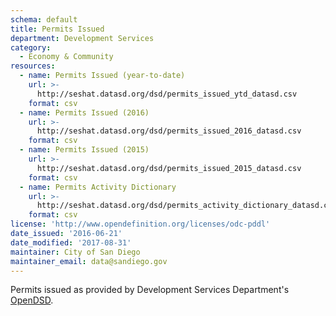 ```yaml
---
schema: default
title: Permits Issued
department: Development Services
category:
  - Economy & Community
resources:
  - name: Permits Issued (year-to-date)
    url: >-
      http://seshat.datasd.org/dsd/permits_issued_ytd_datasd.csv
    format: csv
  - name: Permits Issued (2016)
    url: >-
      http://seshat.datasd.org/dsd/permits_issued_2016_datasd.csv
    format: csv
  - name: Permits Issued (2015)
    url: >-
      http://seshat.datasd.org/dsd/permits_issued_2015_datasd.csv
    format: csv
  - name: Permits Activity Dictionary
    url: >-
      http://seshat.datasd.org/dsd/permits_activity_dictionary_datasd.csv
    format: csv
license: 'http://www.opendefinition.org/licenses/odc-pddl'
date_issued: '2016-06-21'
date_modified: '2017-08-31'
maintainer: City of San Diego
maintainer_email: data@sandiego.gov
---
```

Permits issued as provided by Development Services Department's
<a href="https://www.sandiego.gov/development-services/opendsd" target="_blank" rel="noopener">OpenDSD</a>.
